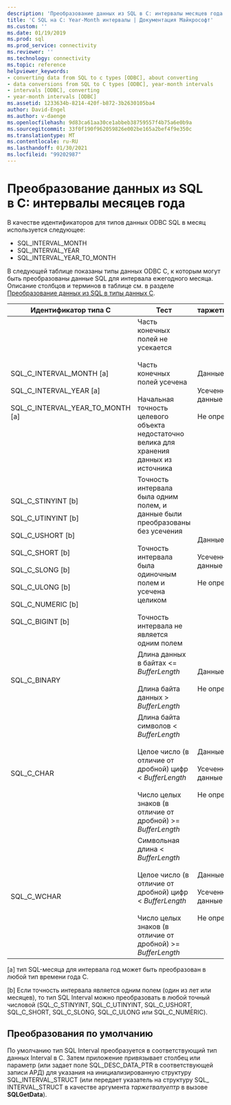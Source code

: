 ```yaml
---
description: 'Преобразование данных из SQL в C: интервалы месяцев года'
title: 'С SQL на C: Year-Month интервалы | Документация Майкрософт'
ms.custom: ''
ms.date: 01/19/2019
ms.prod: sql
ms.prod_service: connectivity
ms.reviewer: ''
ms.technology: connectivity
ms.topic: reference
helpviewer_keywords:
- converting data from SQL to c types [ODBC], about converting
- data conversions from SQL to C types [ODBC], year-month intervals
- intervals [ODBC], converting
- year-month intervals [ODBC]
ms.assetid: 1233634b-8214-420f-b872-3b2630105ba4
author: David-Engel
ms.author: v-daenge
ms.openlocfilehash: 9d83ca61aa30ce1abbeb38759557f4b75a6e0b9a
ms.sourcegitcommit: 33f0f190f962059826e002be165a2bef4f9e350c
ms.translationtype: MT
ms.contentlocale: ru-RU
ms.lasthandoff: 01/30/2021
ms.locfileid: "99202987"
---
```

# <a name="sql-to-c-year-month-intervals"></a>Преобразование данных из SQL в C: интервалы месяцев года

В качестве идентификаторов для типов данных ODBC SQL в месяц используется следующее:

- SQL_INTERVAL_MONTH
- SQL_INTERVAL_YEAR
- SQL_INTERVAL_YEAR_TO_MONTH

В следующей таблице показаны типы данных ODBC C, к которым могут быть преобразованы данные SQL для интервала ежегодного месяца. Описание столбцов и терминов в таблице см. в разделе [Преобразование данных из SQL в типы данных C](../../../odbc/reference/appendixes/converting-data-from-sql-to-c-data-types.md).  

|Идентификатор типа C|Тест|таржетвалуептр|StrLen_or_IndPtr|SQLSTATE|  
|-----------------------|----------|------------------------|----------------------------|--------------|  
|SQL_C_INTERVAL_MONTH [a]<br /><br /> SQL_C_INTERVAL_YEAR [a]<br /><br /> SQL_C_INTERVAL_YEAR_TO_MONTH [a]|Часть конечных полей не усекается<br /><br /> Часть конечных полей усечена<br /><br /> Начальная точность целевого объекта недостаточно велика для хранения данных из источника|Данные<br /><br /> Усеченные данные<br /><br /> Не определено.|Длина данных в байтах<br /><br /> Длина данных в байтах<br /><br /> Не определено.|н/д<br /><br /> 01S07<br /><br /> 22015|  
|SQL_C_STINYINT [b]<br /><br /> SQL_C_UTINYINT [b]<br /><br /> SQL_C_USHORT [b]<br /><br /> SQL_C_SHORT [b]<br /><br /> SQL_C_SLONG [b]<br /><br /> SQL_C_ULONG [b]<br /><br /> SQL_C_NUMERIC [b]<br /><br /> SQL_C_BIGINT [b]|Точность интервала была одним полем, и данные были преобразованы без усечения<br /><br /> Точность интервала была одиночным полем и усечена целиком<br /><br /> Точность интервала не является одним полем|Данные<br /><br /> Усеченные данные<br /><br /> Не определено.|Размер типа данных C<br /><br /> Длина данных в байтах<br /><br /> Размер типа данных C|н/д<br /><br /> 22003<br /><br /> 22015|  
|SQL_C_BINARY|Длина данных в байтах <= *BufferLength*<br /><br /> Длина байта данных > *BufferLength*|Данные<br /><br /> Не определено.|Длина данных в байтах<br /><br /> Не определено.|н/д<br /><br /> 22003|  
|SQL_C_CHAR|Длина байта символов < *BufferLength*<br /><br /> Целое число (в отличие от дробной) цифр < *BufferLength*<br /><br /> Число целых знаков (в отличие от дробной) >= *BufferLength*|Данные<br /><br /> Усеченные данные<br /><br /> Не определено.|Размер типа данных C<br /><br /> Размер типа данных C<br /><br /> Не определено.|н/д<br /><br /> 01004<br /><br /> 22003|  
|SQL_C_WCHAR|Символьная длина < *BufferLength*<br /><br /> Целое число (в отличие от дробной) цифр < *BufferLength*<br /><br /> Число целых знаков (в отличие от дробной) >= *BufferLength*|Данные<br /><br /> Усеченные данные<br /><br /> Не определено.|Размер типа данных C<br /><br /> Размер типа данных C<br /><br /> Не определено.|н/д<br /><br /> 01004<br /><br /> 22003|  
  
 [a] тип SQL-месяца для интервала год может быть преобразован в любой тип времени года C.  
  
 [b] Если точность интервала является одним полем (один из лет или месяцев), то тип SQL Interval можно преобразовать в любой точный числовой (SQL_C_STINYINT, SQL_C_UTINYINT, SQL_C_USHORT, SQL_C_SHORT, SQL_C_SLONG, SQL_C_ULONG или SQL_C_NUMERIC).  

## <a name="default-conversions"></a>Преобразования по умолчанию

По умолчанию тип SQL Interval преобразуется в соответствующий тип данных Interval в C. Затем приложение привязывает столбец или параметр (или задает поле SQL_DESC_DATA_PTR в соответствующей записи АРД) для указания на инициализированную структуру SQL_INTERVAL_STRUCT (или передает указатель на структуру SQL_ INTERVAL_STRUCT в качестве аргумента *таржетвалуептр* в вызове **SQLGetData**).
